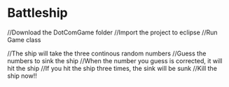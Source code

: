 # Battleship
//Download the DotComGame folder 
//Import the project to eclipse
//Run Game class

//The ship will take the three continous random numbers
//Guess the numbers to sink the ship
//When the number you guess is corrected, it will hit the ship 
//If you hit the ship three times, the sink will be sunk
//Kill the ship now!!